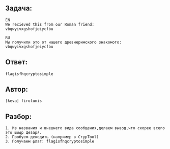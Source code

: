 ## Задача: 

    EN
    We recieved this from our Roman friend:
    vbqwyivxgshofjeiycfbu
    
    RU
    Мы получили это от нашего древнеримского знакомого:
    vbqwyivxgshofjeiycfbu

## Ответ:
    flagisfhqcryptosimple

## Автор: 
    [keva] firolunis

## Разбор:
    1. Из названия и внешнего вида сообщения,делаем вывод,что скорее всего это шифр Цезаря.
    2. Пробуем декодить (например в CrypTool)
    3. Получаем флаг: flagisfhqcryptosimple

